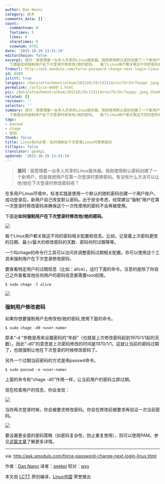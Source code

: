 ```yaml
---
author: Dan Nanni
category: 技术
comments_data: []
count:
  commentnum: 0
  favtimes: 5
  likes: 0
  sharetimes: 0
  viewnum: 8791
date: '2015-10-29 13:31:19'
editorchoice: false
excerpt: 提问：我管理着一台多人共享的Linux服务器。我刚使用默认密码创建了一个新用户，但是我想用户在第一次登录时更换密码。有没有什么方法可以让他/她在下次登录时修改密码呢？  在多用户Linux环境中，标准实践是使用一个默认的随机密码创建一个用户账户。成功登录后，新用户自己改变默认密码。出于安全考虑，经常建议强制用户在第一次登录时修改密码来确保这个一次性使用的密码不会再被使用。
  下面是如何强制用户在下次登录时修改他/她的密码。  每个Linux用户都关联这不同的密码相关配置和信息。比如，记录着上次密码更改的日期、最小/最大
fromurl: http://ask.xmodulo.com/force-password-change-next-login-linux.html
id: 6489
islctt: true
largepic: /data/attachment/album/201510/29/133114zroc75r1hr7oyqqr.jpeg
permalink: /article-6489-1.html
pic: /data/attachment/album/201510/29/133114zroc75r1hr7oyqqr.jpeg.thumb.jpg
related: []
reviewer: ''
selector: ''
summary: 提问：我管理着一台多人共享的Linux服务器。我刚使用默认密码创建了一个新用户，但是我想用户在第一次登录时更换密码。有没有什么方法可以让他/她在下次登录时修改密码呢？  在多用户Linux环境中，标准实践是使用一个默认的随机密码创建一个用户账户。成功登录后，新用户自己改变默认密码。出于安全考虑，经常建议强制用户在第一次登录时修改密码来确保这个一次性使用的密码不会再被使用。
  下面是如何强制用户在下次登录时修改他/她的密码。  每个Linux用户都关联这不同的密码相关配置和信息。比如，记录着上次密码更改的日期、最小/最大
tags:
- passwd
- chage
- 密码
thumb: false
title: Linux有问必答：如何强制在下次登录Linux时更换密码
titlepic: false
translator: geekpi
updated: '2015-10-29 13:31:19'
---
```



> 
> **提问**：我管理着一台多人共享的Linux服务器。我刚使用默认密码创建了一个新用户，但是我想用户在第一次登录时更换密码。有没有什么方法可以让他/她在下次登录时修改密码呢？
> 
> 
> 


在多用户Linux环境中，标准实践是使用一个默认的随机密码创建一个用户账户。成功登录后，新用户自己改变默认密码。出于安全考虑，经常建议“强制”用户在第一次登录时修改密码来确保这个一次性使用的密码不会再被使用。


下面是**如何强制用户在下次登录时修改他/她的密码**。


![](/data/attachment/album/201510/29/133114zroc75r1hr7oyqqr.jpeg)


每个Linux用户都关联这不同的密码相关配置和信息。比如，记录着上次密码更改的日期、最小/最大的修改密码的天数、密码何时过期等等。


一个叫chage的命令行工具可以访问并调整密码过期相关配置。你可以使用这个工具来强制用户在下次登录修改密码、


要查看特定用户的过期信息（比如：alice），运行下面的命令。注意的是除了你自己之外查看其他任何用户的密码信息都需要root权限。



```
$ sudo chage -l alice 

```

![](/data/attachment/album/201510/29/133123htznf6z3yesedzzi.jpg)


### 强制用户修改密码


如果你想要强制用户去修改他/她的密码,使用下面的命令。



```
$ sudo chage -d0 <user-name> 

```

原本“-d ”参数是用来设置密码的“年龄”（也就是上次修改密码起到1970/1/1起的天数）。因此“-d0”的意思是上次密码修改的时间是1970/1/1，这就让当前的密码过期了，也就强制让他在下次登录的时候修改密码了。


另外一个过期当前密码的方式是用passwd命令。



```
$ sudo passwd -e <user-name> 

```

上面的命令和“chage -d0”作用一样，让当前用户的密码立即过期。


现在检查用户的信息，你会发现：


![](/data/attachment/album/201510/29/133124fffnkkngnqjn44cr.jpg)


当你再次登录时候，你会被要求修改密码。你会在修改前被要求再验证一次当前密码。


![](/data/attachment/album/201510/29/133125td8aldxlqh8cdchc.jpg)


要设置更全面的密码策略（如密码复杂性，防止重复使用），则可以使用PAM。参见[这篇文章](http://xmodulo.com/set-password-policy-linux.html)了解更多详情。




---


via: <http://ask.xmodulo.com/force-password-change-next-login-linux.html>


作者：[Dan Nanni](http://ask.xmodulo.com/author/nanni) 译者：[geekpi](https://github.com/geekpi) 校对：[wxy](https://github.com/wxy)


本文由 [LCTT](https://github.com/LCTT/TranslateProject) 原创编译，[Linux中国](https://linux.cn/) 荣誉推出